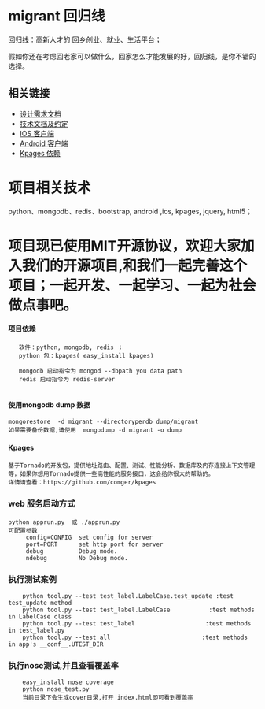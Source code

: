 migrant 回归线
=======

回归线：高新人才的 回乡创业、就业、生活平台；

假如你还在考虑回老家可以做什么，回家怎么才能发展的好，回归线，是你不错的选择。

相关链接
-----------

* [设计需求文档](https://github.com/comger/migrant/wiki)
* [技术文档及约定](https://github.com/comger/migrant/blob/master/doc/web.md)
* [IOS 客户端](https://github.com/comger/migrant-ios)
* [Android 客户端](https://github.com/comger/migrant-android)
* [Kpages 依赖](https://github.com/comger/kpages)


项目相关技术
=======
python、mongodb、redis、bootstrap, android ,ios, kpages, jquery, html5；


项目现已使用MIT开源协议，欢迎大家加入我们的开源项目,和我们一起完善这个项目；一起开发、一起学习、一起为社会做点事吧。
=======


#### 项目依赖

```
   软件：python, mongodb, redis ；
   python 包：kpages( easy_install kpages) 
   
   mongodb 启动指令为 mongod --dbpath you data path
   redis 启动指令为 redis-server 
   
```

#### 使用mongodb dump 数据

```
mongorestore  -d migrant --directoryperdb dump/migrant
如果需要备份数据,请使用  mongodump -d migrant -o dump

```

#### Kpages

```
基于Tornado的开发包，提供地址路由、配置、测试、性能分析、数据库及内存连接上下文管理等，如果你想用Tornado提供一些高性能的服务接口，这会给你很大的帮助的。
详情请查看：https://github.com/comger/kpages
```


### web 服务启动方式 
```
python apprun.py  或 ./apprun.py
可配置参数
     config=CONFIG  set config for server
     port=PORT      set http port for server
     debug          Debug mode.
     ndebug         No Debug mode.
```



### 执行测试案例
```
    python tool.py --test test_label.LabelCase.test_update :test test_update method
    python tool.py --test test_label.LabelCase           :test methods in LabelCase class
    python tool.py --test test_label                    :test methods in test_label.py
    python tool.py --test all                          :test methods in app's __conf__.UTEST_DIR

```

### 执行nose测试,并且查看覆盖率
```
    easy_install nose coverage
    python nose_test.py
    当前目录下会生成cover目录,打开 index.html即可看到覆盖率
```




